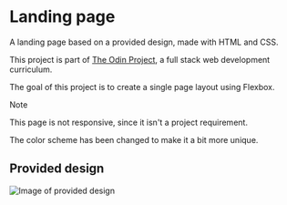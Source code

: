# Landing page

A landing page based on a provided design, made with HTML and CSS. 

This project is part of [The Odin Project](https://www.theodinproject.com), a full stack web development curriculum.

The goal of this project is to create a single page layout using Flexbox. 

> [!NOTE]
> This page is not responsive, since it isn't a project requirement.
>
> The color scheme has been changed to make it a bit more unique. 

## Provided design

![Image of provided design](https://cdn.statically.io/gh/TheOdinProject/curriculum/81a5d553f4073e593d23a6ab00d50eef8620796d/foundations/html_css/project/imgs/01.png)
